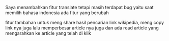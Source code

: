 Saya menambahkan fitur translate tetapi masih terdapat bug yaitu saat memilih bahasa indonesia ada fitur yang berubah 

fitur tambahan untuk meng share hasil pencarian link wikipedia, meng copy link nya juga lalu memperbesar article nya juga dan ada read article yang mengarahkan ke article yang telah di klik
